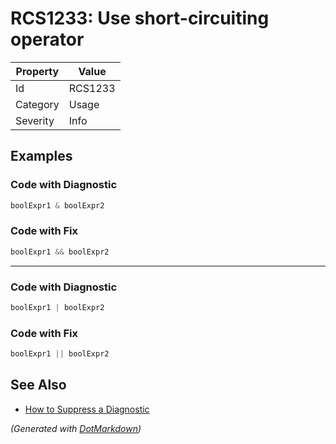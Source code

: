 # RCS1233: Use short\-circuiting operator

| Property | Value   |
| -------- | ------- |
| Id       | RCS1233 |
| Category | Usage   |
| Severity | Info    |

## Examples

### Code with Diagnostic

```csharp
boolExpr1 & boolExpr2
```

### Code with Fix

```csharp
boolExpr1 && boolExpr2
```

- - -

### Code with Diagnostic

```csharp
boolExpr1 | boolExpr2
```

### Code with Fix

```csharp
boolExpr1 || boolExpr2
```

## See Also

* [How to Suppress a Diagnostic](../HowToConfigureAnalyzers.md#how-to-suppress-a-diagnostic)


*\(Generated with [DotMarkdown](http://github.com/JosefPihrt/DotMarkdown)\)*